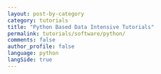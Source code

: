 ```yaml
---
layout: post-by-category
category: tutorials
title: "Python Based Data Intensive Tutorials"
permalink: tutorials/software/python/
comments: false
author_profile: false
language: python
langSide: true
---
```

